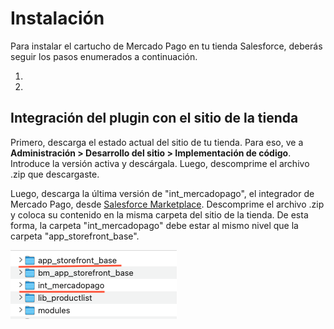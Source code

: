 # Instalación

Para instalar el cartucho de Mercado Pago en tu tienda Salesforce, deberás seguir los pasos enumerados a continuación.

1.
2.

## Integración del plugin con el sitio de la tienda

Primero, descarga el estado actual del sitio de tu tienda. Para eso, ve a **Administración > Desarrollo del sitio > Implementación de código**. Introduce la versión activa y descárgala. Luego, descomprime el archivo .zip que descargaste.

Luego, descarga la última versión de "int_mercadopago", el integrador de Mercado Pago, desde [Salesforce Marketplace](https://www.salesforce.com/products/commerce-cloud/partner-marketplace/partners/integrator-for-mercado-pago/). Descomprime el archivo .zip y coloca su contenido en la misma carpeta del sitio de la tienda. De esta forma, la carpeta "int_mercadopago" debe estar al mismo nivel que la carpeta "app_storefront_base".

![Cómo guardar el cartucho de Mercado Pago](/images/salesforce/folders.png "Cómo guardar el cartucho de Mercado Pago")



